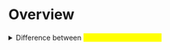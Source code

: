 # Overview

<details>

<summary>Difference between  <mark style="color:yellow;"><strong>Library &#x26; Framework？</strong></mark></summary>

当我们谈论 "framework（框架）" 时，我们在谈论一种特殊类型的软件，它包含了一组预先设计和集成的模式，这些模式为你提供了一个可用于构建和部署应用程序的基本结构。一个框架也会定义应用程序的架构，它可以帮助你组织代码，并提供一种方式来处理一些常见任务，例如路由和安全性。

相比之下，"library（库）" 是一组实现了某些特定功能的代码模块，它们可以被引入并在你自己的代码中使用。库提供了解决特定问题的工具和方法，但不会强制你按照某种方式组织或结构化你的代码。

这里有一个常用的比喻可以帮助你理解框架和库之间的区别：

* 框架就像是你的菜单，它告诉你应该如何烹饪（即，你需要遵循它的"规则"或结构）
* 库就像是储藏室里的材料和工具，你可以选择你需要的东西来做你想做的菜

```
Application
  ↓
Framework (Defines the structure and flow)
  ↓
Libraries (Provide tools for tasks within that structure and flow)
  ↓
Language features (JavaScript, Python, etc.)

在这个结构中，application是在frame之上构建的，而framework则使用library和语言特性来完成其工作。
```

</details>

